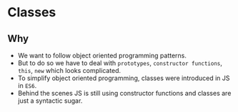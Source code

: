 # Classes 

## Why

- We want to follow object oriented programming patterns.
- But to do so we have to deal with `prototypes`, `constructor functions`, `this`, `new` which looks complicated.
- To simplify object oriented programming, classes were introduced in JS in `ES6`.
- Behind the scenes JS is still using constructor functions and classes are just a syntactic sugar.
